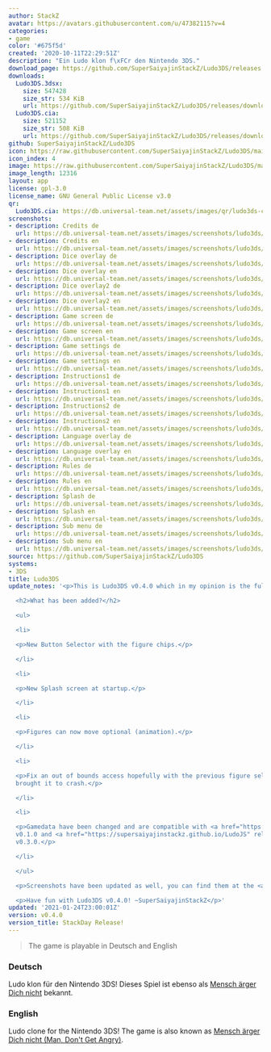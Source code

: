 ```yaml
---
author: StackZ
avatar: https://avatars.githubusercontent.com/u/47382115?v=4
categories:
- game
color: '#675f5d'
created: '2020-10-11T22:29:51Z'
description: "Ein Ludo klon f\xFCr den Nintendo 3DS."
download_page: https://github.com/SuperSaiyajinStackZ/Ludo3DS/releases
downloads:
  Ludo3DS.3dsx:
    size: 547428
    size_str: 534 KiB
    url: https://github.com/SuperSaiyajinStackZ/Ludo3DS/releases/download/v0.4.0/Ludo3DS.3dsx
  Ludo3DS.cia:
    size: 521152
    size_str: 508 KiB
    url: https://github.com/SuperSaiyajinStackZ/Ludo3DS/releases/download/v0.4.0/Ludo3DS.cia
github: SuperSaiyajinStackZ/Ludo3DS
icon: https://raw.githubusercontent.com/SuperSaiyajinStackZ/Ludo3DS/main/3ds/app/icon.png
icon_index: 4
image: https://raw.githubusercontent.com/SuperSaiyajinStackZ/Ludo3DS/main/3ds/app/Banner.png
image_length: 12316
layout: app
license: gpl-3.0
license_name: GNU General Public License v3.0
qr:
  Ludo3DS.cia: https://db.universal-team.net/assets/images/qr/ludo3ds-cia.png
screenshots:
- description: Credits de
  url: https://db.universal-team.net/assets/images/screenshots/ludo3ds/credits-de.png
- description: Credits en
  url: https://db.universal-team.net/assets/images/screenshots/ludo3ds/credits-en.png
- description: Dice overlay de
  url: https://db.universal-team.net/assets/images/screenshots/ludo3ds/dice-overlay-de.png
- description: Dice overlay en
  url: https://db.universal-team.net/assets/images/screenshots/ludo3ds/dice-overlay-en.png
- description: Dice overlay2 de
  url: https://db.universal-team.net/assets/images/screenshots/ludo3ds/dice-overlay2-de.png
- description: Dice overlay2 en
  url: https://db.universal-team.net/assets/images/screenshots/ludo3ds/dice-overlay2-en.png
- description: Game screen de
  url: https://db.universal-team.net/assets/images/screenshots/ludo3ds/game-screen-de.png
- description: Game screen en
  url: https://db.universal-team.net/assets/images/screenshots/ludo3ds/game-screen-en.png
- description: Game settings de
  url: https://db.universal-team.net/assets/images/screenshots/ludo3ds/game-settings-de.png
- description: Game settings en
  url: https://db.universal-team.net/assets/images/screenshots/ludo3ds/game-settings-en.png
- description: Instructions1 de
  url: https://db.universal-team.net/assets/images/screenshots/ludo3ds/instructions1-de.png
- description: Instructions1 en
  url: https://db.universal-team.net/assets/images/screenshots/ludo3ds/instructions1-en.png
- description: Instructions2 de
  url: https://db.universal-team.net/assets/images/screenshots/ludo3ds/instructions2-de.png
- description: Instructions2 en
  url: https://db.universal-team.net/assets/images/screenshots/ludo3ds/instructions2-en.png
- description: Language overlay de
  url: https://db.universal-team.net/assets/images/screenshots/ludo3ds/language-overlay-de.png
- description: Language overlay en
  url: https://db.universal-team.net/assets/images/screenshots/ludo3ds/language-overlay-en.png
- description: Rules de
  url: https://db.universal-team.net/assets/images/screenshots/ludo3ds/rules-de.png
- description: Rules en
  url: https://db.universal-team.net/assets/images/screenshots/ludo3ds/rules-en.png
- description: Splash de
  url: https://db.universal-team.net/assets/images/screenshots/ludo3ds/splash-de.png
- description: Splash en
  url: https://db.universal-team.net/assets/images/screenshots/ludo3ds/splash-en.png
- description: Sub menu de
  url: https://db.universal-team.net/assets/images/screenshots/ludo3ds/sub-menu-de.png
- description: Sub menu en
  url: https://db.universal-team.net/assets/images/screenshots/ludo3ds/sub-menu-en.png
source: https://github.com/SuperSaiyajinStackZ/Ludo3DS
systems:
- 3DS
title: Ludo3DS
update_notes: '<p>This is Ludo3DS v0.4.0 which in my opinion is the full version.</p>

  <h2>What has been added?</h2>

  <ul>

  <li>

  <p>New Button Selector with the figure chips.</p>

  </li>

  <li>

  <p>New Splash screen at startup.</p>

  </li>

  <li>

  <p>Figures can now move optional (animation).</p>

  </li>

  <li>

  <p>Fix an out of bounds access hopefully with the previous figure selection, which
  brought it to crash.</p>

  </li>

  <li>

  <p>Gamedata have been changed and are compatible with <a href="https://github.com/SuperSaiyajinStackZ/LudoNDS/releases/v0.1.0">LudoNDS</a>
  v0.1.0 and <a href="https://supersaiyajinstackz.github.io/LudoJS" rel="nofollow">LudoJS</a>
  v0.3.0.</p>

  </li>

  </ul>

  <p>Screenshots have been updated as well, you can find them at the <a href="https://github.com/SuperSaiyajinStackZ/Ludo3DS/blob/main/README.md">ReadMe</a>.</p>

  <p>Have fun with Ludo3DS v0.4.0! ~SuperSaiyajinStackZ</p>'
updated: '2021-01-24T23:00:01Z'
version: v0.4.0
version_title: StackDay Release!
---
```

> The game is playable in Deutsch and English

### Deutsch

Ludo klon für den Nintendo 3DS! Dieses Spiel ist ebenso als [Mensch ärger Dich nicht](https://de.wikipedia.org/wiki/Mensch_ärgere_Dich_nicht) bekannt.

### English

Ludo clone for the Nintendo 3DS! The game is also known as [Mensch ärger Dich nicht (Man, Don't Get Angry)](https://en.wikipedia.org/wiki/Mensch_ärgere_Dich_nicht).